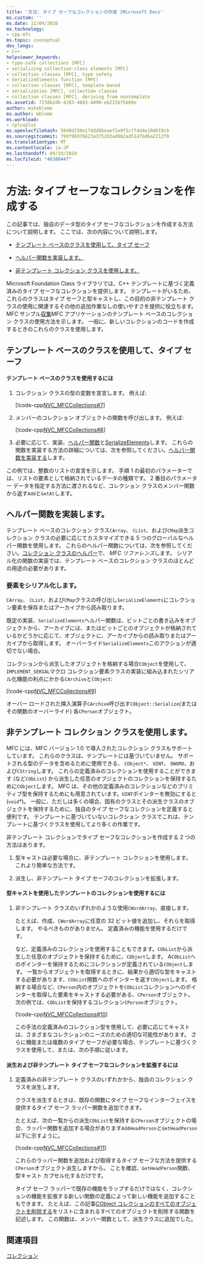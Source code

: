 ```yaml
---
title: '方法: タイプ セーフなコレクションの作成 |Microsoft Docs'
ms.custom: ''
ms.date: 11/04/2016
ms.technology:
- cpp-mfc
ms.topic: conceptual
dev_langs:
- C++
helpviewer_keywords:
- type-safe collections [MFC]
- serializing collection-class elements [MFC]
- collection classes [MFC], type safety
- SerializeElements function [MFC]
- collection classes [MFC], template-based
- serialization [MFC], collection classes
- collection classes [MFC], deriving from nontemplate
ms.assetid: 7230b2db-4283-4083-b098-eb231bf5b89e
author: mikeblome
ms.author: mblome
ms.workload:
- cplusplus
ms.openlocfilehash: 58d0d250e17ddd8beaef2a9f5cff4d4e1046fdcb
ms.sourcegitcommit: 799f9b976623a375203ad8b2ad5147bd6a2212f0
ms.translationtype: MT
ms.contentlocale: ja-JP
ms.lasthandoff: 09/19/2018
ms.locfileid: "46380447"
---
```

# <a name="how-to-make-a-type-safe-collection"></a>方法: タイプ セーフなコレクションを作成する

この記事では、独自のデータ型のタイプ セーフなコレクションを作成する方法について説明します。 ここでは、次の内容について説明します。

- [テンプレート ベースのクラスを使用して、タイプ セーフ](#_core_using_template.2d.based_classes_for_type_safety)

- [ヘルパー関数を実装します。](#_core_implementing_helper_functions)

- [非テンプレート コレクション クラスを使用します。](#_core_using_nontemplate_collection_classes)

Microsoft Foundation Class ライブラリでは、C++ テンプレートに基づく定義済みのタイプ セーフなコレクションを提供します。 テンプレートがいるため、これらのクラスはタイプ セーフと型キャストし、この目的の非テンプレート クラスの使用に関連するその他の追加作業なしの使いやすさを提供に役立ちます。 MFC サンプル[収集](../visual-cpp-samples.md)MFC アプリケーションのテンプレート ベースのコレクション クラスの使用方法を示します。 一般に、新しいコレクションのコードを作成するときのこれらのクラスを使用します。

##  <a name="_core_using_template.2d.based_classes_for_type_safety"></a> テンプレート ベースのクラスを使用して、タイプ セーフ

#### <a name="to-use-template-based-classes"></a>テンプレート ベースのクラスを使用するには

1. コレクション クラスの型の変数を宣言します。 例えば:

     [!code-cpp[NVC_MFCCollections#7](../mfc/codesnippet/cpp/how-to-make-a-type-safe-collection_1.cpp)]

1. メンバーのコレクション オブジェクトの関数を呼び出します。 例えば:

     [!code-cpp[NVC_MFCCollections#8](../mfc/codesnippet/cpp/how-to-make-a-type-safe-collection_2.cpp)]

1. 必要に応じて、実装、[ヘルパー関数](../mfc/reference/collection-class-helpers.md)と[SerializeElements](../mfc/reference/collection-class-helpers.md#serializeelements)します。 これらの関数を実装する方法の詳細については、次を参照してください。[ヘルパー関数を実装する](#_core_implementing_helper_functions)します。

この例では、整数のリストの宣言を示します。 手順 1 の最初のパラメーターでは、リストの要素として格納されているデータの種類です。 2 番目のパラメーター データを指定する方法に渡されるなど、コレクション クラスのメンバー関数から返す`Add`と`GetAt`します。

##  <a name="_core_implementing_helper_functions"></a> ヘルパー関数を実装します。

テンプレート ベースのコレクション クラス`CArray`、 `CList`、および`CMap`派生コレクション クラスの必要に応じてカスタマイズできる 5 つのグローバルなヘルパー関数を使用します。 これらのヘルパー関数については、次を参照してください。[コレクション クラスのヘルパー](../mfc/reference/collection-class-helpers.md)で、 *MFC リファレンス*します。 シリアル化の関数の実装では、テンプレート ベースのコレクション クラスのほとんどの用途の必要があります。

###  <a name="_core_serializing_elements"></a> 要素をシリアル化します。

`CArray`、 `CList`、および`CMap`クラスの呼び出し`SerializeElements`にコレクション要素を保存またはアーカイブから読み取ります。

既定の実装、`SerializeElements`ヘルパー関数は、ビットごとの書き込みをオブジェクトから、アーカイブには、またはビットごとのオブジェクトが格納されているかどうかに応じて、オブジェクトに、アーカイブからの読み取りまたはアーカイブから取得します。 オーバーライド`SerializeElements`このアクションが適切でない場合。

コレクションから派生したオブジェクトを格納する場合`CObject`を使用して、`IMPLEMENT_SERIAL`マクロ コレクション要素クラスの実装に組み込まれたシリアル化機能の利点にかかる`CArchive`と`CObject`:

[!code-cpp[NVC_MFCCollections#9](../mfc/codesnippet/cpp/how-to-make-a-type-safe-collection_3.cpp)]

オーバー ロードされた挿入演算子`CArchive`呼び出す`CObject::Serialize`(またはその関数のオーバーライド) 各`CPerson`オブジェクト。

##  <a name="_core_using_nontemplate_collection_classes"></a> 非テンプレート コレクション クラスを使用します。

MFC には、MFC バージョン 1.0 で導入されたコレクション クラスもサポートしています。 これらのクラスは、テンプレートには基づいていません。 サポートされる型のデータを含めるために使用できる、 `CObject*`、 `UINT`、 `DWORD`、および`CString`します。 これらの定義済みのコレクションを使用することができます (など`CObList`) から派生した任意のオブジェクトのコレクションを保持するために`CObject`します。 MFC は、その他の定義済みのコレクションなどのプリミティブ型を保持するためにも用意されています。`UINT`ポインターを無効にすると (`void`*)。 一般に、ただしは多くの場合、固有のクラスとその派生クラスのオブジェクトを保持するために、独自のタイプ セーフなコレクションを定義すると便利です。 テンプレートに基づいていないコレクション クラスでこれは、テンプレートに基づくクラスを使用してより多くの作業です。

非テンプレート コレクションでタイプ セーフなコレクションを作成する 2 つの方法はあります。

1. 型キャストは必要な場合に、非テンプレート コレクションを使用します。 これより簡単な方法です。

1. 派生し、非テンプレート タイプ セーフのコレクションを拡張します。

#### <a name="to-use-the-nontemplate-collections-with-type-casting"></a>型キャストを使用したテンプレートのコレクションを使用するには

1. 非テンプレート クラスのいずれかのような使用`CWordArray`、直接します。

     たとえば、作成、`CWordArray`に任意の 32 ビット値を追加し、それらを取得します。 やるべきものがありません。 定義済みの機能を使用するだけです。

     など、定義済みのコレクションを使用することもできます。`CObList`から派生した任意のオブジェクトを保持するために、`CObject`します。 A`CObList`へのポインターを保持するためにコレクションが定義されている`CObject`します。 一覧からオブジェクトを取得するときに、結果から適切な型をキャストする必要があります、`CObList`関数へのポインターを返す`CObject`します。 格納する場合など、`CPerson`内のオブジェクトを`CObList`コレクションへのポインターを取得した要素をキャストする必要がある、`CPerson`オブジェクト。 次の例では、`CObList`を保持するコレクション`CPerson`オブジェクト。

     [!code-cpp[NVC_MFCCollections#10](../mfc/codesnippet/cpp/how-to-make-a-type-safe-collection_4.cpp)]

     この手法の定義済みのコレクション型を使用して、必要に応じてキャストは、さまざまなコレクションのニーズのための適切な可能性があります。 さらに機能または複数のタイプ セーフが必要な場合、テンプレートに基づくクラスを使用して、または、次の手順に従います。

#### <a name="to-derive-and-extend-a-nontemplate-type-safe-collection"></a>派生および非テンプレート タイプ セーフなコレクションを拡張するには

1. 定義済みの非テンプレート クラスのいずれかから、独自のコレクション クラスを派生します。

     クラスを派生するときは、既存の関数にタイプ セーフなインターフェイスを提供するタイプ セーフ ラッパー関数を追加できます。

     たとえば、次の一覧からの派生`CObList`を保持する`CPerson`オブジェクトの場合、ラッパー関数を追加する場合があります`AddHeadPerson`と`GetHeadPerson`以下に示すように。

     [!code-cpp[NVC_MFCCollections#11](../mfc/codesnippet/cpp/how-to-make-a-type-safe-collection_5.h)]

     これらのラッパー関数を追加および取得するタイプ セーフな方法を提供する`CPerson`オブジェクト派生しますから。 ことを確認、`GetHeadPerson`関数、型キャスト カプセル化するだけです。

     タイプ セーフ ラッパーで既存の機能をラップするだけではなく、コレクションの機能を拡張する新しい関数の定義によって新しい機能を追加することもできます。 たとえば、この記事[CObject コレクションのすべてのオブジェクトを削除する](../mfc/deleting-all-objects-in-a-cobject-collection.md)をリストに含まれるすべてのオブジェクトを削除する関数を記述します。 この関数は、メンバー関数として、派生クラスに追加でした。

## <a name="see-also"></a>関連項目

[コレクション](../mfc/collections.md)

